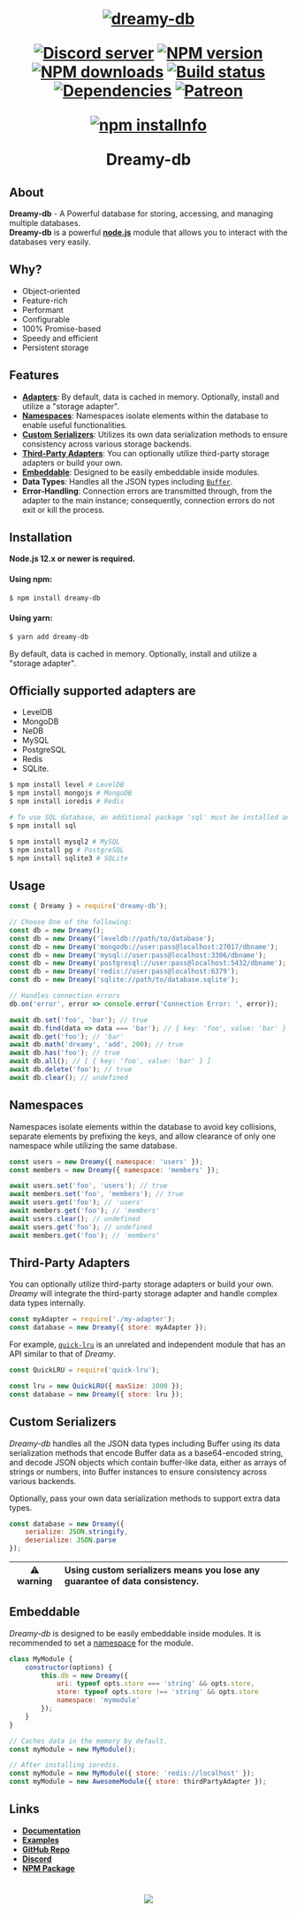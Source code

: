 <h1 align="center">
	<a href="https://dreamyplayer.gitbook.io/dreamy-db/">
  <img src="https://cdn.discordapp.com/attachments/851533693657808926/851533740370690049/ezgif.com-gif-maker.png" alt="dreamy-db"/>
	</a>
  <p>
    <a href="https://discord.gg/CNAJfbs5dn"><img src="https://img.shields.io/discord/849280500421492736?color=5865F2&logo=discord&logoColor=white" alt="Discord server" /></a>
    <a href="https://www.npmjs.com/package/dreamy-db"><img src="https://img.shields.io/npm/v/dreamy-db?style=plastic?maxAge=3600" alt="NPM version" /></a>
    <a href="https://www.npmjs.com/package/dreamy-db"><img src="https://img.shields.io/npm/dt/dreamy-db?style=plastic?maxAge=3600" alt="NPM downloads" /></a>
    <a href="https://github.com/Dreamyplayer/dreamy-db/actions"><img src="https://github.com/Dreamyplayer/dreamy-db/actions/workflows/test.yml/badge.svg" alt="Build status" /></a>
    <a href="https://david-dm.org/Dreamyplayer/dreamy-db.svg"><img src="https://img.shields.io/david/Dreamyplayer/dreamy-db?style=plastic?maxAge=3600" alt="Dependencies" /></a>
    <a href="https://github.com/Dreamyplayer/dreamy-db/stargazers"><img src="https://img.shields.io/github/stars/Dreamyplayer/dreamy-db?style=social" alt="Patreon" /></a>
  </p>
  <p>
    <a href="https://nodei.co/npm/dreamy-db/"><img src="https://nodei.co/npm/dreamy-db.png?downloads=true&downloadRank=true&stars=true" alt="npm installnfo" /></a>
  </p>
	Dreamy-db
</h1>

## About

 **Dreamy-db** - A Powerful database for storing, accessing, and managing multiple databases.\
 **Dreamy-db** is a powerful **[node.js](https://nodejs.org/)** module that allows you to interact with the databases very easily.

## Why?

- Object-oriented
- Feature-rich
- Performant
- Configurable
- 100% Promise-based
- Speedy and efficient
- Persistent storage

## Features

- [**Adapters**](#usage): By default, data is cached in memory. Optionally, install and utilize a "storage adapter".
- [**Namespaces**](#namespaces): Namespaces isolate elements within the database to enable useful functionalities.
- [**Custom Serializers**](#custom-serializers): Utilizes its own data serialization methods to ensure consistency across various storage backends.
- [**Third-Party Adapters**](#third-party-adapters): You can optionally utilize third-party storage adapters or build your own.
- [**Embeddable**](#embeddable): Designed to be easily embeddable inside modules.
- **Data Types**: Handles all the JSON types including [`Buffer`](https://nodejs.org/api/buffer.html).
- **Error-Handling**: Connection errors are transmitted through, from the adapter to the main instance; consequently, connection errors do not exit or kill the process.

## Installation

**Node.js 12.x or newer is required.**

#### Using npm:

```bash
$ npm install dreamy-db
```

#### Using yarn:

```bash
$ yarn add dreamy-db
```

By default, data is cached in memory. Optionally, install and utilize a "storage adapter".

## Officially supported adapters are
- LevelDB
- MongoDB
- NeDB
- MySQL
- PostgreSQL
- Redis
- SQLite.

```bash
$ npm install level # LevelDB
$ npm install mongojs # MongoDB
$ npm install ioredis # Redis

# To use SQL database, an additional package 'sql' must be installed and an adapter
$ npm install sql

$ npm install mysql2 # MySQL
$ npm install pg # PostgreSQL
$ npm install sqlite3 # SQLite
```

## Usage

```javascript
const { Dreamy } = require('dreamy-db');

// Choose One of the following:
const db = new Dreamy();
const db = new Dreamy('leveldb://path/to/database');
const db = new Dreamy('mongodb://user:pass@localhost:27017/dbname');
const db = new Dreamy('mysql://user:pass@localhost:3306/dbname');
const db = new Dreamy('postgresql://user:pass@localhost:5432/dbname');
const db = new Dreamy('redis://user:pass@localhost:6379');
const db = new Dreamy('sqlite://path/to/database.sqlite');

// Handles connection errors
db.on('error', error => console.error('Connection Error: ', error));

await db.set('foo', 'bar'); // true
await db.find(data => data === 'bar'); // { key: 'foo', value: 'bar' }
await db.get('foo'); // 'bar'
await db.math('dreamy', 'add', 200); // true
await db.has('foo'); // true
await db.all(); // [ { key: 'foo', value: 'bar' } ]
await db.delete('foo'); // true
await db.clear(); // undefined
```

## Namespaces

Namespaces isolate elements within the database to avoid key collisions, separate elements by prefixing the keys, and allow clearance of only one namespace while utilizing the same database.

```javascript
const users = new Dreamy({ namespace: 'users' });
const members = new Dreamy({ namespace: 'members' });

await users.set('foo', 'users'); // true
await members.set('foo', 'members'); // true
await users.get('foo'); // 'users'
await members.get('foo'); // 'members'
await users.clear(); // undefined
await users.get('foo'); // undefined
await members.get('foo'); // 'members'
```

## Third-Party Adapters

You can optionally utilize third-party storage adapters or build your own. *Dreamy* will integrate the third-party storage adapter and handle complex data types internally.

```javascript
const myAdapter = require('./my-adapter');
const database = new Dreamy({ store: myAdapter });
```

For example, [`quick-lru`](https://github.com/sindresorhus/quick-lru) is an unrelated and independent module that has an API similar to that of *Dreamy*.

```javascript
const QuickLRU = require('quick-lru');

const lru = new QuickLRU({ maxSize: 1000 });
const database = new Dreamy({ store: lru });
```

## Custom Serializers

*Dreamy-db* handles all the JSON data types including Buffer using its data serialization methods that encode Buffer data as a base64-encoded string, and decode JSON objects which contain buffer-like data, either as arrays of strings or numbers, into Buffer instances to ensure consistency across various backends.

Optionally, pass your own data serialization methods to support extra data types.

```javascript
const database = new Dreamy({
    serialize: JSON.stringify,
    deserialize: JSON.parse
});
```

| :warning: warning    | Using custom serializers means you lose any guarantee of data consistency. |
|----------------------|:---------------------------------------------------------------------------|


## Embeddable

*Dreamy-db* is designed to be easily embeddable inside modules. It is recommended to set a [namespace](#namespaces) for the module.

```javascript
class MyModule {
    constructor(options) {
        this.db = new Dreamy({
            uri: typeof opts.store === 'string' && opts.store,
			store: typeof opts.store !== 'string' && opts.store
            namespace: 'mymodule'
        });
    }
}

// Caches data in the memory by default.
const myModule = new MyModule();

// After installing ioredis.
const myModule = new MyModule({ store: 'redis://localhost' });
const myModule = new AwesomeModule({ store: thirdPartyAdapter });
```

## Links

- **[Documentation](https://dreamyplayer.gitbook.io/dreamy-db "Documentation")**
- **[Examples](https://dreamyplayer.gitbook.io/dreamy-db/api/examples "Examples")**
- **[GitHub Repo](https://github.com/Dreamyplayer/dreamy-db "GitHub Repository")**
- **[Discord](https://discord.gg/CNAJfbs5dn "Discord")**
- **[NPM Package](https://www.npmjs.com/package/dreamy-db "NPM Package")**

<h1 align="center">
	<a href="https://discord.gg/CNAJfbs5dn">
  <img src="https://cdn.discordapp.com/attachments/851533693657808926/851533841049976893/Screenshot_from_2021-06-07_23-24-27.png" />
	</a>
</h1>
